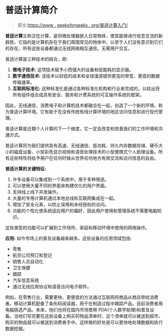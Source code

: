 # 普适计算简介

> 原文:[https://www . geeksforgeeks . org/普适计算入门/](https://www.geeksforgeeks.org/introduction-to-pervasive-computing/)

**普适计算**又称泛在计算，是将微处理器嵌入日常物体，使其能够进行信息交流的新趋势。它指的是计算机存在于我们周围常见的物体中，以至于人们没有意识到它们的存在。所有这些设备都通过无线网络相互通信，无需用户交互。

普适计算是三种技术的结合，即:

1.  **微电子技术:**
    这项技术赋予小而强大的设备和低能耗的显示器。
2.  **数字通信技术:**
    该技术以较低的成本和全球漫游提供更高的带宽、更高的数据传输速率。
3.  **互联网标准化:**
    这种标准化是通过各种标准化机构和行业来完成的，以给出将所有组件组合成具有安全、服务和计费系统的可互操作系统的框架。

因此，无线通信、消费电子和计算机技术都融合在一起，创造了一个新的环境，称为普适计算环境。它有助于在没有传统有线计算环境的地区访问信息和进行现代管理。

普适计算是近期个人计算的下一个维度，它一定会改变和改善我们的工作环境和沟通方式。

普适计算将为我们提供具有高速、无线通信、低功耗、持久内存数据存储、硬币大小的磁盘设备、小型彩色显示视频和语音处理技术的小型便携式个人助理设备。所有这些特性将给予用户在任何时候从世界任何地方有效交流和访问信息的自由。

**普适计算的关键特征:**

1.  许多设备可以集成到一个系统中，用于多种用途。
2.  可以使用大量不同的界面来构建优化的用户界面。
3.  支持线上线下并发操作。
4.  大量的专用计算机通过本地总线和互联网集成在一起。
5.  增加了安全元素，以防止误用和未经授权的访问。
6.  功能的个性化使系统适应用户的偏好，因此用户使用和管理系统不需要电脑知识。

这些类型的功能可以扩展到工作场所、家庭和移动环境中使用的网络操作。

**应用:**
如今市场上的普及设备越来越多。这些设备的应用领域包括:

*   零售
*   航空公司预订和登记
*   销售人员自动化
*   卫生保健
*   跟踪
*   汽车信息系统
*   通过无线应用协议和语音访问电子邮件。

例如，在零售行业，需要更快、更便宜的方法通过互联网将商品从商店带给消费者。移动计算机配备了条形码阅读器，用于在制造过程中跟踪产品。目前消费者用电脑挑选产品。未来，他们也将在国内市场使用 PDA(个人数字助理)和普及设备。当他们写完要在这些设备上购买的物品清单时，这个清单就可以被送到超市，购买的物品就可以被送到消费者手中。这样做的好处是可以更快地处理数据和执行数据挖掘。